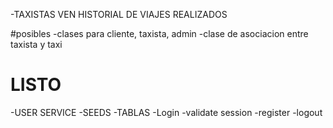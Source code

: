 -TAXISTAS VEN HISTORIAL DE VIAJES REALIZADOS



#posibles
-clases para cliente, taxista, admin
-clase de asociacion entre taxista y taxi


# LISTO
-USER SERVICE
-SEEDS
-TABLAS
-Login
-validate session
-register
-logout


